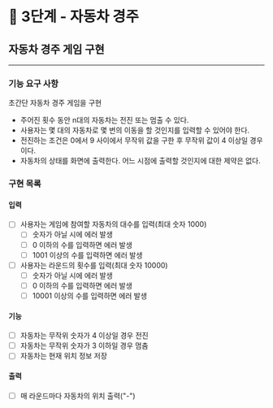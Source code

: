 # 🚀 3단계 - 자동차 경주

## 자동차 경주 게임 구현
---

### 기능 요구 사항
초간단 자동차 경주 게임을 구현

- 주어진 횟수 동안 n대의 자동차는 전진 또는 멈출 수 있다.
- 사용자는 몇 대의 자동차로 몇 번의 이동을 할 것인지를 입력할 수 있어야 한다.
- 전진하는 조건은 0에서 9 사이에서 무작위 값을 구한 후 무작위 값이 4 이상일 경우이다.
- 자동차의 상태를 화면에 출력한다. 어느 시점에 출력할 것인지에 대한 제약은 없다.

### 구현 목록
#### 입력
- [ ] 사용자는 게임에 참여할 자동차의 대수를 입력(최대 숫자 1000)<br>
  - [ ] 숫자가 아닐 시에 에러 발생
  - [ ] 0 이하의 수를 입력하면 에러 발생
  - [ ] 1001 이상의 수를 입력하면 에러 발생
- [ ] 사용자는 라운드의 횟수를 입력(최대 숫자 10000)
  - [ ] 숫자가 아닐 시에 에러 발생
  - [ ] 0 이하의 수를 입력하면 에러 발생
  - [ ] 10001 이상의 수를 입력하면 에러 발생

#### 기능
- [ ] 자동차는 무작위 숫자가 4 이상일 경우 전진
- [ ] 자동차는 무작위 숫자가 3 이하일 경우 멈춤
- [ ] 자동차는 현재 위치 정보 저장

#### 출력
- [ ] 매 라운드마다 자동차의 위치 출력("-")
